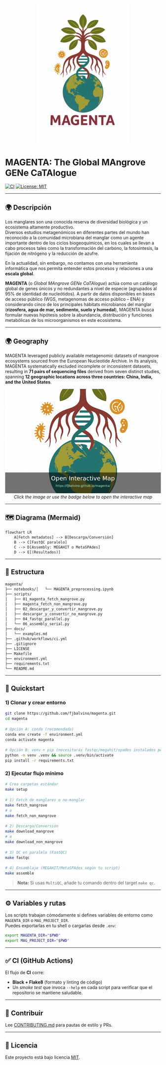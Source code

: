 <p align="center">
  <img src="https://raw.githubusercontent.com/fjbalvino/magenta/master/magenta.png" alt="MAGENTA logo" width="300"/>
</p>

# **MAGENTA:** The Global **MA**ngrove **GEN**e Ca**TA**logue

[![CI](https://github.com/fjbalvino/magenta/actions/workflows/ci.yml/badge.svg)](https://github.com/fjbalvino/magenta/actions/workflows/ci.yml)
[![License: MIT](https://img.shields.io/badge/License-MIT-yellow.svg)](LICENSE)

---

## 🌍 Descripción

Los manglares son una conocida reserva de diversidad biológica y un ecosistema altamente productivo.  
Diversos estudios metagenómicos en diferentes partes del mundo han reconocido a la comunidad microbiana del manglar como un agente importante dentro de los ciclos biogeoquímicos, en los cuales se llevan a cabo procesos tales como la transformación del carbono, la fotosíntesis, la fijación de nitrógeno y la reducción de azufre.  

En la actualidad, sin embargo, no contamos con una herramienta informática que nos permita entender estos procesos y relaciones a una **escala global**.

**MAGENTA** (o *Global MAngrove GENe CaTAlogue*) actúa como un catálogo global de genes únicos y no redundantes a nivel de especie (agrupados al 95% de identidad de nucleótidos). A partir de datos disponibles en bases de acceso público (WGS, metagenomas de acceso público – ENA) y considerando cinco de los principales hábitats microbianos del manglar (**rizosfera, agua de mar, sedimento, suelo y humedal**), MAGENTA busca formular nuevas hipótesis sobre la abundancia, distribución y funciones metabólicas de los microorganismos en este ecosistema.

---

## 🌍 Geography

MAGENTA leveraged publicly available metagenomic datasets of mangrove ecosystems sourced from the European Nucleotide Archive. In its analysis, MAGENTA systematically excluded incomplete or inconsistent datasets, resulting in **71 pairs of sequencing files** derived from seven distinct studies, spanning **12 geographic locations across three countries: China, India, and the United States**.

<p align="center">
  <a href="https://fjbalvino.github.io/magenta/" target="_blank">
    <img src="docs/assets/map-preview.png" alt="Open the interactive MAGENTA map" width="800"/>
  </a>
  <br/>
  <em>Click the image or use the badge below to open the interactive map</em>
</p>


---


## 🗺️ Diagrama (Mermaid)

```mermaid
flowchart LR
    A[Fetch metadatos] --> B[Descarga/Conversión]
    B --> C[FastQC paralelo]
    C --> D[Assembly: MEGAHIT o MetaSPAdes]
    D --> E[(Resultados)]
```

---

## 📂 Estructura

```
magenta/
├── notebooks/│   └── MAGENTA_preprocessing.ipynb
├── scripts/
│   ├── 01_magenta_fetch_mangrove.py
│   ├── magenta_fetch_non_mangrove.py
│   ├── 02_descargar_y_convertir_mangrove.py
│   ├── descargar_y_convertir_no_mangrove.py
│   ├── 04_fastqc_parallel.py
│   └── 06_assembly_serial.py
├── docs/
│   └── examples.md
├── .github/workflows/ci.yml
├── .gitignore
├── LICENSE
├── Makefile
├── environment.yml
├── requirements.txt
└── README.md
```

---

## 🚀 Quickstart

### 1) Clonar y crear entorno
```bash
git clone https://github.com/fjbalvino/magenta.git
cd magenta

# Opción A: conda (recomendado)
conda env create -f environment.yml
conda activate magenta

# Opción B: venv + pip (necesitarás fastqc/megahit/spades instalados por tu cuenta)
python -m venv .venv && source .venv/bin/activate
pip install -r requirements.txt
```

### 2) Ejecutar flujo mínimo
```bash
# Crea carpetas estándar
make setup

# 1) Fetch de manglares o no-manglar
make fetch_mangrove
# o
make fetch_non_mangrove

# 2) Descarga/Conversión
make download_mangrove
# o
make download_non_mangrove

# 3) QC en paralelo (FastQC)
make fastqc

# 4) Ensamblaje (MEGAHIT/MetaSPAdes según tu script)
make assemble
```

> **Nota:** Si usas `MultiQC`, añade tu comando dentro del target `make qc`.

---

## ⚙️ Variables y rutas

Los scripts trabajan cómodamente si defines variables de entorno como `MAGENTA_DIR` o `MAG_PROJECT_DIR`.  
Puedes exportarlas en tu shell o cargarlas desde `.env`:

```bash
export MAGENTA_DIR="$PWD"
export MAG_PROJECT_DIR="$PWD"
```

---

## ✅ CI (GitHub Actions)

El flujo de **CI** corre:
- **Black + Flake8** (formato y linting de código)
- Un _smoke test_ que invoca `--help` en cada script para verificar que el repositorio se mantiene saludable.

---

## 🤝 Contribuir

Lee [CONTRIBUTING.md](CONTRIBUTING.md) para pautas de estilo y PRs.

---

## 📜 Licencia

Este proyecto está bajo licencia [MIT](LICENSE).
